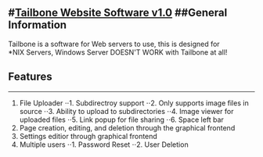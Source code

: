 #[Tailbone Website Software v1.0](https://tailbone.gardenwolf.com/ "Tailbone's Official Website")
##General Information
---
Tailbone is a software for Web servers to use, this is designed for  
\*NIX Servers, Windows Server DOESN'T WORK with Tailbone at all!


## Features
---
1. File Uploader
⋅⋅1. Subdirectroy support
⋅⋅2. Only supports image files in source
⋅⋅3. Ability to upload to subdirectories
⋅⋅4. Image viewer for uploaded files
⋅⋅5. Link popup for file sharing
⋅⋅6. Space left bar
2. Page creation, editing, and deletion through the graphical frontend
3. Settings editior through graphical frontend
4. Multiple users
⋅⋅1. Password Reset
⋅⋅2. User Deletion
